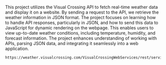 This project utilizes the Visual Crossing API to fetch real-time weather data and display it on a website. By sending a request to the API, we retrieve the weather information in JSON format. The project focuses on learning how to handle API responses, particularly in JSON, and how to send this data to JavaScript for dynamic rendering on the webpage. This enables users to view up-to-date weather conditions, including temperature, humidity, and forecast information. The project enhances understanding of working with APIs, parsing JSON data, and integrating it seamlessly into a web application.
```
https://weather.visualcrossing.com/VisualCrossingWebServices/rest/services/timeline/
```
